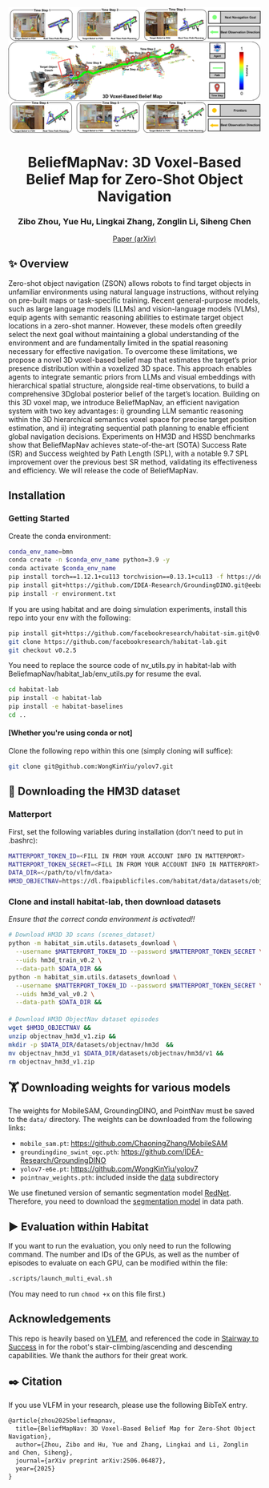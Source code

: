 <p align="center">
  <img src="docs/fist_frame.jpeg" width="700">
  <h1 align="center">BeliefMapNav: 3D Voxel-Based Belief Map for Zero-Shot Object Navigation</h1>
  <h3 align="center">
    Zibo Zhou, Yue Hu, Lingkai Zhang, Zonglin Li, Siheng Chen
  </h3>
  <p align="center">
    <a href="https://arxiv.org/abs/2506.06487">Paper (arXiv)</a>
  </p>
</p>

## :sparkles: Overview

Zero-shot object navigation (ZSON) allows robots to find target objects in unfamiliar environments using natural language instructions, without relying on pre-built maps or task-specific training. Recent general-purpose models, such as large language models (LLMs) and vision-language models (VLMs), equip agents with semantic reasoning abilities to estimate target object locations in a zero-shot manner. However, these models often greedily select the next goal without maintaining a global understanding of the environment and are fundamentally limited in the spatial reasoning necessary for effective navigation. To overcome these limitations, we propose a novel 3D voxel-based belief map that estimates the target’s prior presence distribution within a voxelized 3D space. This approach enables agents to integrate semantic priors from LLMs and visual embeddings with hierarchical spatial structure, alongside real-time observations, to build a comprehensive 3Dglobal posterior belief of the target’s location. Building on this 3D voxel map, we introduce BeliefMapNav, an efficient navigation system with two key advantages: i) grounding LLM semantic reasoning within the 3D hierarchical semantics voxel space for precise target position estimation, and ii) integrating sequential path planning to enable efficient global navigation decisions. Experiments on HM3D and HSSD benchmarks show that BeliefMapNav achieves state-of-the-art (SOTA) Success Rate (SR) and Success weighted by Path Length (SPL), with a notable 9.7 SPL improvement over the previous best SR method, validating its effectiveness and efficiency. We will release the code of BeliefMapNav.

## Installation

### Getting Started
Create the conda environment:
```bash
conda_env_name=bmn
conda create -n $conda_env_name python=3.9 -y
conda activate $conda_env_name
pip install torch==1.12.1+cu113 torchvision==0.13.1+cu113 -f https://download.pytorch.org/whl/torch_stable.html
pip install git+https://github.com/IDEA-Research/GroundingDINO.git@eeba084341aaa454ce13cb32fa7fd9282fc73a67 salesforce-lavis==1.0.2
pip install -r environment.txt
```
If you are using habitat and are doing simulation experiments, install this repo into your env with the following:
```bash
pip install git+https://github.com/facebookresearch/habitat-sim.git@v0.2.5
git clone https://github.com/facebookresearch/habitat-lab.git
git checkout v0.2.5
```

You need to replace the source code of nv_utils.py in habitat-lab with BeliefmapNav/habitat_lab/env_utils.py for resume the eval.
```bash
cd habitat-lab
pip install -e habitat-lab
pip install -e habitat-baselines
cd ..
```
#### [Whether you're using conda or not]
Clone the following repo within this one (simply cloning will suffice):
```bash
git clone git@github.com:WongKinYiu/yolov7.git
```

## :dart: Downloading the HM3D dataset

### Matterport
First, set the following variables during installation (don't need to put in .bashrc):
```bash
MATTERPORT_TOKEN_ID=<FILL IN FROM YOUR ACCOUNT INFO IN MATTERPORT>
MATTERPORT_TOKEN_SECRET=<FILL IN FROM YOUR ACCOUNT INFO IN MATTERPORT>
DATA_DIR=</path/to/vlfm/data>
HM3D_OBJECTNAV=https://dl.fbaipublicfiles.com/habitat/data/datasets/objectnav/hm3d/v1/objectnav_hm3d_v1.zip
```

### Clone and install habitat-lab, then download datasets
*Ensure that the correct conda environment is activated!!*
```bash
# Download HM3D 3D scans (scenes_dataset)
python -m habitat_sim.utils.datasets_download \
  --username $MATTERPORT_TOKEN_ID --password $MATTERPORT_TOKEN_SECRET \
  --uids hm3d_train_v0.2 \
  --data-path $DATA_DIR &&
python -m habitat_sim.utils.datasets_download \
  --username $MATTERPORT_TOKEN_ID --password $MATTERPORT_TOKEN_SECRET \
  --uids hm3d_val_v0.2 \
  --data-path $DATA_DIR &&

# Download HM3D ObjectNav dataset episodes
wget $HM3D_OBJECTNAV &&
unzip objectnav_hm3d_v1.zip &&
mkdir -p $DATA_DIR/datasets/objectnav/hm3d  &&
mv objectnav_hm3d_v1 $DATA_DIR/datasets/objectnav/hm3d/v1 &&
rm objectnav_hm3d_v1.zip
```

## :weight_lifting: Downloading weights for various models
The weights for MobileSAM, GroundingDINO, and PointNav must be saved to the `data/` directory. The weights can be downloaded from the following links:
- `mobile_sam.pt`:  https://github.com/ChaoningZhang/MobileSAM
- `groundingdino_swint_ogc.pth`: https://github.com/IDEA-Research/GroundingDINO
- `yolov7-e6e.pt`: https://github.com/WongKinYiu/yolov7
- `pointnav_weights.pth`: included inside the [data](data) subdirectory


We use finetuned version of semantic segmentation model [RedNet](https://github.com/JindongJiang/RedNet). 
Therefore, you need to download the [segmentation model](https://drive.google.com/file/d/1U0dS44DIPZ22nTjw0RfO431zV-lMPcvv/view) in data path.

## :arrow_forward: Evaluation within Habitat
If you want to run the evaluation, you only need to run the following command. The number and IDs of the GPUs, as well as the number of episodes to evaluate on each GPU, can be modified within the file:
```bash
.scripts/launch_multi_eval.sh
```
(You may need to run `chmod +x` on this file first.)

## Acknowledgements

This repo is heavily based on [VLFM](https://github.com/bdaiinstitute/vlfm), and referenced the code in [Stairway to Success](https://github.com/Zeying-Gong/ascent) in for the robot's stair-climbing/ascending and descending capabilities. We thank the authors for their great work.

## :black_nib: Citation

If you use VLFM in your research, please use the following BibTeX entry.

```
@article{zhou2025beliefmapnav,
  title={BeliefMapNav: 3D Voxel-Based Belief Map for Zero-Shot Object Navigation},
  author={Zhou, Zibo and Hu, Yue and Zhang, Lingkai and Li, Zonglin and Chen, Siheng},
  journal={arXiv preprint arXiv:2506.06487},
  year={2025}
}
```